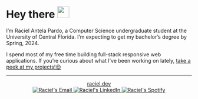 <h1>Hey there <img src="https://i.imgur.com/Mi3uFtH.gif" width="32px"></h1>

<p>I’m Raciel Antela Pardo, a Computer Science undergraduate student at the University of Central Florida. I’m expecting to get my bachelor’s degree by Spring, 2024. </p>
<p>I spend most of my free time building full-stack responsive web applications. If you’re curious about what I’ve been working on lately, <a href="https://raciel.dev/#projects">take a peek at my projects!😉</a></p>

<hr>

<div align="center">
  <a href="https://raciel.dev">
    raciel.dev
  </a>
</div>
<div align="center">
  <a href="mailto:hi@raciel.dev">
    <img alt="Raciel's Email" src="https://img.shields.io/badge/Gmail-D14836?style=for-the-badge&logo=gmail&logoColor=white" />
  </a>
  <a href="https://www.linkedin.com/in/racielap">
    <img alt="Raciel's LinkedIn" src="https://img.shields.io/badge/linkedin-%230077B5.svg?style=for-the-badge&logo=linkedin&logoColor=white" />
  </a>
  <a href="https://open.spotify.com/user/hq4b6g53rt66krufjr2pnfqhc?si=035315f5f0d24075">
    <img alt="Raciel's Spotify" src="https://img.shields.io/badge/Spotify-1ED760?style=for-the-badge&logo=spotify&logoColor=white" />
  </a>
</div>
